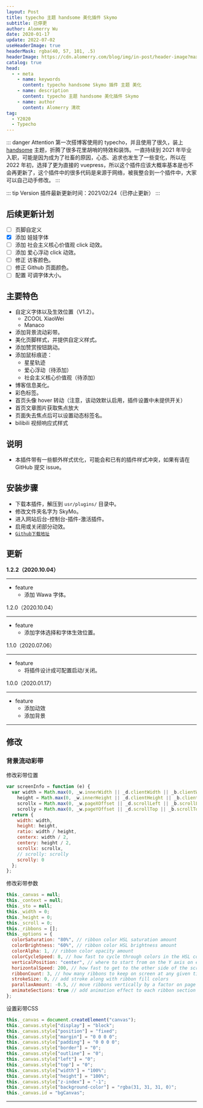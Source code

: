 ```yaml
---
layout: Post
title: typecho 主题 handsome 美化插件 Skymo
subtitle: 已停更
author: Alomerry Wu
date: 2020-01-17
update: 2022-07-02
useHeaderImage: true
headerMask: rgba(40, 57, 101, .5)
headerImage: https://cdn.alomerry.com/blog/img/in-post/header-image?max=64
catalog: true
head:
  - - meta
    - name: keywords
      content: typecho handsome Skymo 插件 主题 美化
    - name: description
      content: typecho 主题 handsome 美化插件 Skymo
    - name: author
      content: Alomerry 清欢
tag:
  - Y2020
  - Typecho
---
```


<!-- Description. -->

<!-- more -->

::: danger Attention
第一次搭博客使用的 typecho，并且使用了很久，装上 [handsome](https://www.ihewro.com/archives/489/) 主题，折腾了很多花里胡哨的特效和装饰。一直持续到 2021
年毕业入职，可能是因为成为了社畜的原因，心态、追求也发生了一些变化，所以在 2022 年初，选择了更为直接的
vuepress，所以这个插件应该大概率基本是也不会再更新了，这个插件中的很多代码是来源于网络，被我整合到一个插件中，大家可以自己动手修改。
:::

::: tip Version
插件最新更新时间：2021/02/24（已停止更新）
:::

## 后续更新计划

- [ ] 页脚自定义
- [x] 添加 娃娃字体
- [ ] 添加 社会主义核心价值观 click 动效。
- [ ] 添加 爱心浮动 click 动效。
- [ ] 修正 访客颜色。
- [ ] 修正 Github 页面颜色。
- [ ] 配置 可调字体大小。

## 主要特色

- 自定义字体以及生效位置（V1.2）。
  - ZCOOL XiaoWei
  - Manaco
- 添加背景流动彩带。
- 美化页脚样式，并提供自定义样式。
- 添加赞赏按钮跳动。
- 添加鼠标痕迹：
  - 星星轨迹
  - 爱心浮动（待添加）
  - 社会主义核心价值观（待添加）
- 博客信息美化。
- 彩色标签。
- 首页头像 hover 转动（注意，该动效默认启用，插件设置中未提供开关）
- 首页文章图片获取焦点放大
- 页面失去焦点后可以设置动态标签名。
- bilibili 视频响应式样式

## 说明

- 本插件带有一些额外样式优化，可能会和已有的插件样式冲突，如果有请在 GitHub 提交 issue。

## 安装步骤

- 下载本插件，解压到 `usr/plugins/` 目录中。
- 修改文件夹名字为 SkyMo<Badge type="danger" text="!"/>。
- 进入网站后台-控制台-插件-激活插件。
- 启用或关闭部分动效。
- [`Github下载地址`](https://github.com/Alomerry/SkyMo)

## 更新

**1.2.2（2020.10.04）**<Badge type="tip" text="latest"/>

***

- feature
  - 添加 Wawa 字体。

1.2.0（2020.10.04）

***

- feature
  - 添加字体选择和字体生效位置。

1.1.0（2020.07.06）

***

- feature
  - 将插件设计成可配置启动/关闭。


1.0.0（2020.01.17）

***

- feature
  - 添加动效
  - 添加背景

---

## 修改 

### 背景流动彩带

修改彩带位置

```js
var screenInfo = function (e) {
  var width = Math.max(0, _w.innerWidth || _d.clientWidth || _b.clientWidth || 0),
    height = Math.max(0, _w.innerHeight || _d.clientHeight || _b.clientHeight || 0),
    scrollx = Math.max(0, _w.pageXOffset || _d.scrollLeft || _b.scrollLeft || 0) - (_d.clientLeft || 0),
    scrolly = Math.max(0, _w.pageYOffset || _d.scrollTop || _b.scrollTop || 0) - (_d.clientTop || 0);
  return {
    width: width,
    height: height,
    ratio: width / height,
    centerx: width / 2,
    centery: height / 2,
    scrollx: scrollx,
    // scrolly: scrolly
    scrolly: 0
  };
};
```

修改彩带参数

```js
this._canvas = null;
this._context = null;
this._sto = null;
this._width = 0;
this._height = 0;
this._scroll = 0;
this._ribbons = [];
this._options = {
  colorSaturation: "80%", // ribbon color HSL saturation amount
  colorBrightness: "60%", // ribbon color HSL brightness amount
  colorAlpha: 1, // ribbon color opacity amount
  colorCycleSpeed: 8, // how fast to cycle through colors in the HSL color space
  verticalPosition: "center", // where to start from on the Y axis on each side (top|min, middle|center, bottom|max, random)
  horizontalSpeed: 200, // how fast to get to the other side of the screen
  ribbonCount: 3, // how many ribbons to keep on screen at any given time
  strokeSize: 0, // add stroke along with ribbon fill colors
  parallaxAmount: -0.5, // move ribbons vertically by a factor on page scroll
  animateSections: true // add animation effect to each ribbon section over time
};
```

设置彩带CSS

```js
this._canvas = document.createElement("canvas");
this._canvas.style["display"] = "block";
this._canvas.style["position"] = "fixed";
this._canvas.style["margin"] = "0 0 0 0";
this._canvas.style["padding"] = "0 0 0 0";
this._canvas.style["border"] = "0";
this._canvas.style["outline"] = "0";
this._canvas.style["left"] = "0";
this._canvas.style["top"] = "0";
this._canvas.style["width"] = "100%";
this._canvas.style["height"] = "100%";
this._canvas.style["z-index"] = "-1";
this._canvas.style["background-color"] = "rgba(31, 31, 31, 0)";
this._canvas.id = "bgCanvas";
```

---
